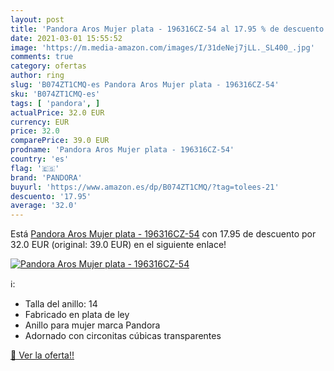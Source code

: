 ```yaml
---
layout: post
title: 'Pandora Aros Mujer plata - 196316CZ-54 al 17.95 % de descuento'
date: 2021-03-01 15:55:52
image: 'https://m.media-amazon.com/images/I/31deNej7jLL._SL400_.jpg'
comments: true
category: ofertas
author: ring
slug: 'B074ZT1CMQ-es Pandora Aros Mujer plata - 196316CZ-54'
sku: 'B074ZT1CMQ-es'
tags: [ 'pandora', ]
actualPrice: 32.0 EUR
currency: EUR
price: 32.0
comparePrice: 39.0 EUR
prodname: 'Pandora Aros Mujer plata - 196316CZ-54'
country: 'es'
flag: '🇪🇸'
brand: 'PANDORA'
buyurl: 'https://www.amazon.es/dp/B074ZT1CMQ/?tag=tolees-21'
descuento: '17.95'
average: '32.0'
---
```


Está [Pandora Aros Mujer plata - 196316CZ-54](https://www.amazon.es/dp/B074ZT1CMQ/?tag=tolees-21) con 17.95 de descuento por 32.0 EUR (original: 39.0 EUR) en el siguiente enlace!

[![Pandora Aros Mujer plata - 196316CZ-54](https://m.media-amazon.com/images/I/31deNej7jLL._SL400_.jpg)](https://www.amazon.es/dp/B074ZT1CMQ/?tag=tolees-21)

ℹ️:

- Talla del anillo: 14
- Fabricado en plata de ley
- Anillo para mujer marca Pandora
- Adornado con circonitas cúbicas transparentes

[🛒 Ver la oferta!!](https://www.amazon.es/dp/B074ZT1CMQ/?tag=tolees-21)
